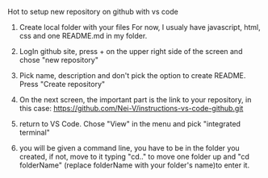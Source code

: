 Hot to setup new repository on github with vs code

1. Create local folder with your files
For now, I usualy have javascript, html, css and one README.md in my folder.

2. LogIn github site, press + on the upper right side of the screen and chose "new repository"

3. Pick name, description and don't pick the option to create README. Press "Create repository"

4. On the next screen, the important part is the link to your repository, in this case:
https://github.com/Nei-V/instructions-vs-code-github.git

5. return to VS Code. Chose "View" in the menu and pick "integrated terminal"

6. you will be given a command line, you have to be in the folder you created, if not, move to it typing "cd.." to move one folder up and "cd folderName" (replace folderName with your folder's name)to enter it. 